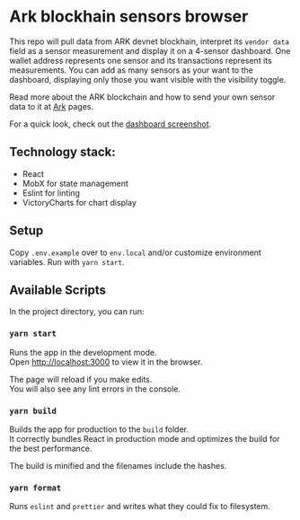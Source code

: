 # Ark blockhain sensors browser

This repo will pull data from ARK devnet blockhain, interpret its `vendor data` field as a sensor measurement and display it on a 4-sensor dashboard. One wallet address represents one sensor and its transactions represent its measurements. You can add as many sensors as your want to the dashboard, displaying only those you want visible with the visibility toggle.

Read more about the ARK blockchain and how to send your own sensor data to it at [Ark](https://ark.io/) pages.

For a quick look, check out the [dashboard screenshot](https://github.com/xtrinch/ark-blockchain-sensors-browser/blob/master/screenshots/screenshot1.png).

## Technology stack:

- React
- MobX for state management
- Eslint for linting
- VictoryCharts for chart display

## Setup

Copy `.env.example` over to `env.local` and/or customize environment variables.
Run with `yarn start`.

## Available Scripts

In the project directory, you can run:

### `yarn start`

Runs the app in the development mode.<br />
Open [http://localhost:3000](http://localhost:3000) to view it in the browser.

The page will reload if you make edits.<br />
You will also see any lint errors in the console.

### `yarn build`

Builds the app for production to the `build` folder.<br />
It correctly bundles React in production mode and optimizes the build for the best performance.

The build is minified and the filenames include the hashes.<br />

### `yarn format`

Runs `eslint` and `prettier` and writes what they could fix to filesystem.
